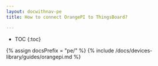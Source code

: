 ```yaml
---
layout: docwithnav-pe
title: How to connect OrangePI to ThingsBoard?

---
```


* TOC
{:toc}

{% assign docsPrefix = "pe/" %}
{% include /docs/devices-library/guides/orangepi.md %}